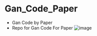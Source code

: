 # Gan_Code_Paper
* Gan Code by Paper
* Repo for Gan Code For Paper
![image](https://user-images.githubusercontent.com/62787572/130360054-d6d1713c-46c2-4b4d-b2f5-3c9427c2c596.png)
